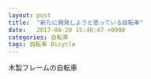 ```yaml
---
layout: post
title:  "新たに開発しようと思っている自転車"
date:   2017-08-20 15:40:47 +0900
categories: 自転車
tags: 自転車 Bicycle
---
```

木製フレームの自転車
